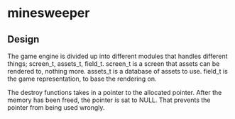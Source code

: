 # minesweeper

## Design

The game engine is divided up into different modules that handles different things; screen_t, assets_t, field_t.
screen_t is a screen that assets can be rendered to, nothing more.
assets_t is a database of assets to use.
field_t is the game representation, to base the rendering on.

The destroy functions takes in a pointer to the allocated pointer.
After the memory has been freed, the pointer is sat to NULL.
That prevents the pointer from being used wrongly.
